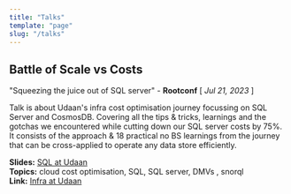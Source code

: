```yaml
---
title: "Talks"
template: "page"
slug: "/talks"
---
```


## Battle of Scale vs Costs

"Squeezing the juice out of SQL server" - **Rootconf** [ *Jul 21, 2023* ]

Talk is about Udaan's infra cost optimisation journey focussing on SQL Server and CosmosDB.
Covering all the tips & tricks, learnings and the gotchas we encountered while cutting down our SQL server costs by 75%. It consists of the approach & 18 practical no BS learnings from the journey that can be cross-applied to operate any data store efficiently.

**Slides:** [SQL at Udaan](https://bit.ly/sql-udaan)\
**Topics:** cloud cost optimisation, SQL, SQL server, DMVs , snorql\
**Link:** [Infra at Udaan](https://hasgeek.com/rootconf/infra-at-udaan/)
